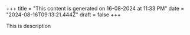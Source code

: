 +++
title = "This content is generated on 16-08-2024 at 11:33 PM"
date = "2024-08-16T09:13:21.444Z"
draft = false
+++

  This is description
        